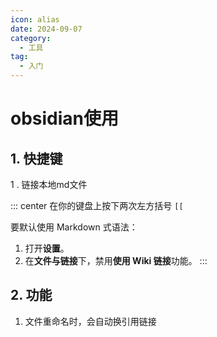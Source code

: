```yaml
---
icon: alias
date: 2024-09-07
category:
  - 工具
tag:
  - 入门
---
```


# obsidian使用

<!-- more -->

## 1. 快捷键

1 . 链接本地md文件

::: center
 在你的键盘上按下两次左方括号 `[[`

要默认使用 Markdown 式语法：

1. 打开**设置**。
2. 在**文件与链接**下，禁用**使用 Wiki 链接**功能。
:::



## 2. 功能

1. 文件重命名时，会自动换引用链接